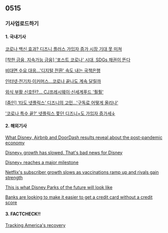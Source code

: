 ## 0515
### 기사업로드하기
#### 1. 국내기사

[코로나 백신 효과? 디즈니 플러스 가입자 증가 시장 기대 못 미쳐](https://www.mk.co.kr/news/it/view/2021/05/468244/)

[[착한 금융, 지속가능 금융] '포스트 코로나' 시대, SDGs 채권이 뜬다](https://www.ajunews.com/view/20210421072435073)

[비대면 수요 대응…'디지털 전환' 속도 내는 국책은행](https://www.mirae-biz.com/news/articleView.html?idxno=69938)

[인터넷·전기차·이커머스…코로나 끝나도 계속 달릴까](https://www.mk.co.kr/news/special-edition/view/2021/05/454724/)

[외식 부활 신호탄?… CJ프레시웨이·신세계푸드 '훨훨'](http://biz.newdaily.co.kr/site/data/html/2021/05/14/2021051400049.html)

[[줌인] ‘타도 넷플릭스’ 디즈니의 고민…'구독료 어떻게 올리나'](https://biz.chosun.com/international/international_economy/2021/05/14/IJX3GTKBYZBHVJ63LFEMQOJQDA/)

['코로나 특수 끝?' 넷플릭스 쫓던 디즈니+도 가입자 증가세↓](https://www.hankyung.com/finance/article/202105143590i)
>

#### 2. 해외기사

[What Disney, Airbnb and DoorDash results reveal about the post-pandemic economy](https://edition.cnn.com/2021/05/14/investing/premarket-stocks-trading/index.html)


[Disney+ growth has slowed. That's bad news for Disney](https://edition.cnn.com/2021/05/13/media/disney-earnings-q2-2021/index.html)

[Disney+ reaches a major milestone](https://edition.cnn.com/2021/03/09/media/disney-streaming-100-million-subscribers-disney/index.html)

[Netflix's subscriber growth slows as vaccinations ramp up and rivals gain strength](https://edition.cnn.com/2021/04/20/media/netflix-earnings/index.html)

[This is what Disney Parks of the future will look like](https://edition.cnn.com/2021/04/08/media/disney-parks-future-interview/index.html)

[Banks are looking to make it easier to get a credit card without a credit score](https://edition.cnn.com/2021/05/13/business-money/banks-credit-cards-no-credit-score-feseries/index.html)

>

#### 3. FACTCHECK!!

[Tracking America's recovery](https://edition.cnn.com/business/us-economic-recovery-coronavirus)

[]()
